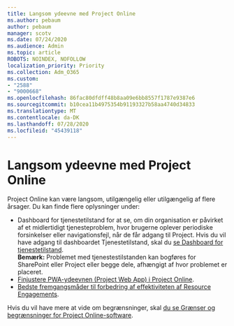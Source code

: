 ```yaml
---
title: Langsom ydeevne med Project Online
ms.author: pebaum
author: pebaum
manager: scotv
ms.date: 07/24/2020
ms.audience: Admin
ms.topic: article
ROBOTS: NOINDEX, NOFOLLOW
localization_priority: Priority
ms.collection: Adm_O365
ms.custom:
- "2588"
- "9000668"
ms.openlocfilehash: 86fac80dfdff48b8aa09e6bb8557f1787e9387e6
ms.sourcegitcommit: b10cea11b4975354b91193327b58aa4740d34833
ms.translationtype: MT
ms.contentlocale: da-DK
ms.lasthandoff: 07/28/2020
ms.locfileid: "45439118"
---
```

# <a name="slow-performance-with-project-online"></a>Langsom ydeevne med Project Online

Project Online kan være langsom, utilgængelig eller utilgængelig af flere årsager. Du kan finde flere oplysninger under:

- Dashboard for tjenestetilstand for at se, om din organisation er påvirket af et midlertidigt tjenesteproblem, hvor brugerne oplever periodiske forsinkelser eller navigationsfejl, når de får adgang til Project. Hvis du vil have adgang til dashboardet Tjenestetilstand, skal du [se Dashboard for tjenestetilstand](https://admin.microsoft.com/AdminPortal/Home#/servicehealth).</br>
    **Bemærk:**  Problemet med tjenestestilstanden kan bogføres for SharePoint eller Project eller begge dele, afhængigt af hvor problemet er placeret.
- [Finjustere PWA-ydeevnen (Project Web App) i Project Online](https://docs.microsoft.com/projectonline/tune-project-online-performance).
- [Bedste fremgangsmåder til forbedring af effektiviteten af Resource Engagements](https://docs.microsoft.com/projectonline/best-practices-to-improve-resource-engagements-performance).

Hvis du vil have mere at vide om begrænsninger, skal [du se Grænser og begrænsninger for Project Online-software](https://docs.microsoft.com/projectonline/project-online-software-boundaries-and-limits).